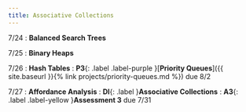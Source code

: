 ```yaml
---
title: Associative Collections
---
```


7/24
: **Balanced Search Trees**

7/25
: **Binary Heaps**

7/26
: **Hash Tables**
: **P3**{: .label .label-purple }[**Priority Queues**]({{ site.baseurl }}{% link projects/priority-queues.md %}) due 8/2

7/27
: **Affordance Analysis**
: **DI**{: .label }**Associative Collections**
: **A3**{: .label .label-yellow }**Assessment 3** due 7/31

